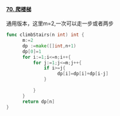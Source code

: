 #### [70. 爬楼梯](https://leetcode-cn.com/problems/climbing-stairs/)

通用版本，这里m=2,一次可以走一步或者两步

~~~go
func climbStairs(n int) int {
      m:=2
      dp :=make([]int,n+1)
      dp[0]=1
      for i:=1;i<=n;i++{
          for j:=1;j<=m;j++{
              if i>=j{
                   dp[i]=dp[i]+dp[i-j]
              }
             
          }
      }
      return dp[n]
}
~~~

